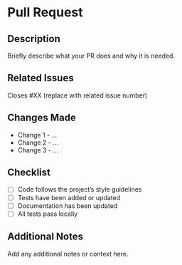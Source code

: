 # Pull Request

## Description
Briefly describe what your PR does and why it is needed.

## Related Issues
Closes #XX (replace with related issue number)

## Changes Made
- Change 1 - ...
- Change 2 - ...
- Change 3 - ...

## Checklist
- [ ] Code follows the project’s style guidelines
- [ ] Tests have been added or updated
- [ ] Documentation has been updated
- [ ] All tests pass locally

## Additional Notes
Add any additional notes or context here.
